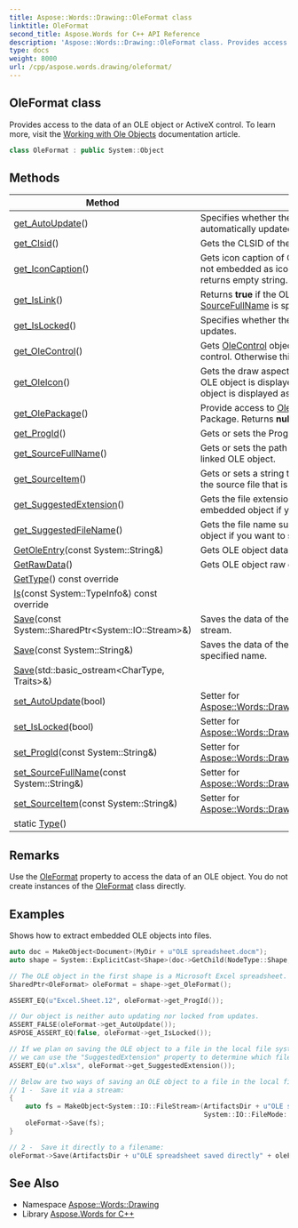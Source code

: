 ```yaml
---
title: Aspose::Words::Drawing::OleFormat class
linktitle: OleFormat
second_title: Aspose.Words for C++ API Reference
description: 'Aspose::Words::Drawing::OleFormat class. Provides access to the data of an OLE object or ActiveX control. To learn more, visit the  documentation article in C++.'
type: docs
weight: 8000
url: /cpp/aspose.words.drawing/oleformat/
---
```

## OleFormat class


Provides access to the data of an OLE object or ActiveX control. To learn more, visit the [Working with Ole Objects](https://docs.aspose.com/words/cpp/working-with-ole-objects/) documentation article.

```cpp
class OleFormat : public System::Object
```

## Methods

| Method | Description |
| --- | --- |
| [get_AutoUpdate](./get_autoupdate/)() | Specifies whether the link to the OLE object is automatically updated or not in Microsoft Word. |
| [get_Clsid](./get_clsid/)() | Gets the CLSID of the OLE object. |
| [get_IconCaption](./get_iconcaption/)() | Gets icon caption of OLE object. In case of OLE object is not embedded as icon or caption couldn't be retrieved returns empty string. |
| [get_IsLink](./get_islink/)() | Returns **true** if the OLE object is linked (when [SourceFullName](./get_sourcefullname/) is specified). |
| [get_IsLocked](./get_islocked/)() | Specifies whether the link to the OLE object is locked from updates. |
| [get_OleControl](./get_olecontrol/)() | Gets [OleControl](./get_olecontrol/) objects if this OLE object is an ActiveX control. Otherwise this property is null. |
| [get_OleIcon](./get_oleicon/)() | Gets the draw aspect of the OLE object. When **true**, the OLE object is displayed as an icon. When **false**, the OLE object is displayed as content. |
| [get_OlePackage](./get_olepackage/)() | Provide access to [OlePackage](../olepackage/) if OLE object is an OLE Package. Returns **null** otherwise. |
| [get_ProgId](./get_progid/)() | Gets or sets the ProgID of the OLE object. |
| [get_SourceFullName](./get_sourcefullname/)() | Gets or sets the path and name of the source file for the linked OLE object. |
| [get_SourceItem](./get_sourceitem/)() | Gets or sets a string that is used to identify the portion of the source file that is being linked. |
| [get_SuggestedExtension](./get_suggestedextension/)() | Gets the file extension suggested for the current embedded object if you want to save it into a file. |
| [get_SuggestedFileName](./get_suggestedfilename/)() | Gets the file name suggested for the current embedded object if you want to save it into a file. |
| [GetOleEntry](./getoleentry/)(const System::String\&) | Gets OLE object data entry. |
| [GetRawData](./getrawdata/)() | Gets OLE object raw data. |
| [GetType](./gettype/)() const override |  |
| [Is](./is/)(const System::TypeInfo\&) const override |  |
| [Save](./save/)(const System::SharedPtr\<System::IO::Stream\>\&) | Saves the data of the embedded object into the specified stream. |
| [Save](./save/)(const System::String\&) | Saves the data of the embedded object into a file with the specified name. |
| [Save](./save/)(std::basic_ostream\<CharType, Traits\>\&) |  |
| [set_AutoUpdate](./set_autoupdate/)(bool) | Setter for [Aspose::Words::Drawing::OleFormat::get_AutoUpdate](./get_autoupdate/). |
| [set_IsLocked](./set_islocked/)(bool) | Setter for [Aspose::Words::Drawing::OleFormat::get_IsLocked](./get_islocked/). |
| [set_ProgId](./set_progid/)(const System::String\&) | Setter for [Aspose::Words::Drawing::OleFormat::get_ProgId](./get_progid/). |
| [set_SourceFullName](./set_sourcefullname/)(const System::String\&) | Setter for [Aspose::Words::Drawing::OleFormat::get_SourceFullName](./get_sourcefullname/). |
| [set_SourceItem](./set_sourceitem/)(const System::String\&) | Setter for [Aspose::Words::Drawing::OleFormat::get_SourceItem](./get_sourceitem/). |
| static [Type](./type/)() |  |
## Remarks


Use the [OleFormat](../shape/get_oleformat/) property to access the data of an OLE object. You do not create instances of the [OleFormat](./) class directly.

## Examples



Shows how to extract embedded OLE objects into files. 
```cpp
auto doc = MakeObject<Document>(MyDir + u"OLE spreadsheet.docm");
auto shape = System::ExplicitCast<Shape>(doc->GetChild(NodeType::Shape, 0, true));

// The OLE object in the first shape is a Microsoft Excel spreadsheet.
SharedPtr<OleFormat> oleFormat = shape->get_OleFormat();

ASSERT_EQ(u"Excel.Sheet.12", oleFormat->get_ProgId());

// Our object is neither auto updating nor locked from updates.
ASSERT_FALSE(oleFormat->get_AutoUpdate());
ASPOSE_ASSERT_EQ(false, oleFormat->get_IsLocked());

// If we plan on saving the OLE object to a file in the local file system,
// we can use the "SuggestedExtension" property to determine which file extension to apply to the file.
ASSERT_EQ(u".xlsx", oleFormat->get_SuggestedExtension());

// Below are two ways of saving an OLE object to a file in the local file system.
// 1 -  Save it via a stream:
{
    auto fs = MakeObject<System::IO::FileStream>(ArtifactsDir + u"OLE spreadsheet extracted via stream" + oleFormat->get_SuggestedExtension(),
                                                 System::IO::FileMode::Create);
    oleFormat->Save(fs);
}

// 2 -  Save it directly to a filename:
oleFormat->Save(ArtifactsDir + u"OLE spreadsheet saved directly" + oleFormat->get_SuggestedExtension());
```

## See Also

* Namespace [Aspose::Words::Drawing](../)
* Library [Aspose.Words for C++](../../)
